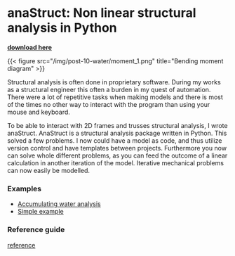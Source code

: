 # anaStruct: Non linear structural analysis in Python

[**download here**](https://github.com/ritchie46/anaStruct)

{{< figure src="/img/post-10-water/moment_1.png" title="Bending moment diagram" >}}


Structural analysis is often done in proprietary software. During my works as a structural engineer this often a burden in my quest of automation. There were a lot of repetitive tasks when making models and there is most of the times no other way to interact with the program than using your mouse and keyboard. 

To be able to interact with 2D frames and trusses structural analysis, I wrote anaStruct. AnaStruct is a structural analysis package written in Python. This solved a few problems. I now could have a model as code, and thus utilize version control and have templates between projects. Furthermore you now can solve whole different problems, as you can feed the outcome of a linear calculation in another iteration of the model. Iterative mechanical problems can now easily be modelled. 

### Examples

* [Accumulating water analysis](https://www.ritchievink.com/blog/2017/08/23/a-nonlinear-water-accumulation-analysis-in-python/)
* [Simple example](https://www.ritchievink.com/blog/2017/01/12/python-1d-fem-example-1/)

### Reference guide

[reference](http://anastruct.readthedocs.io)


